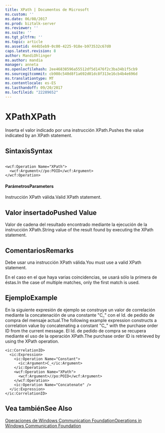 ```yaml
---
title: XPath | Documentos de Microsoft
ms.custom: ''
ms.date: 06/08/2017
ms.prod: biztalk-server
ms.reviewer: ''
ms.suite: ''
ms.tgt_pltfrm: ''
ms.topic: article
ms.assetid: 444b5eb9-0c00-4225-918e-b973532c67d0
caps.latest.revision: 8
author: MandiOhlinger
ms.author: mandia
manager: anneta
ms.openlocfilehash: 2ee46838596a55512df5d1476f2c3ba34b1f5cb9
ms.sourcegitcommit: cb908c540d8f1a692d01dc8f313e16cb4b4e696d
ms.translationtype: MT
ms.contentlocale: es-ES
ms.lasthandoff: 09/20/2017
ms.locfileid: "22289652"
---
```

# <a name="xpath"></a><span data-ttu-id="916d6-102">XPath</span><span class="sxs-lookup"><span data-stu-id="916d6-102">XPath</span></span>
<span data-ttu-id="916d6-103">Inserta el valor indicado por una instrucción XPath.</span><span class="sxs-lookup"><span data-stu-id="916d6-103">Pushes the value indicated by an XPath statement.</span></span>  
  
## <a name="syntax"></a><span data-ttu-id="916d6-104">Sintaxis</span><span class="sxs-lookup"><span data-stu-id="916d6-104">Syntax</span></span>  
  
```  
  
<wcf:Operation Name="XPath">  
  <wcf:Argument>//po:POID</wcf:Argument>  
</wcf:Operation>  
```  
  
#### <a name="parameters"></a><span data-ttu-id="916d6-105">Parámetros</span><span class="sxs-lookup"><span data-stu-id="916d6-105">Parameters</span></span>  
 <span data-ttu-id="916d6-106">Instrucción XPath válida.</span><span class="sxs-lookup"><span data-stu-id="916d6-106">Valid XPath statement.</span></span>  
  
## <a name="pushed-value"></a><span data-ttu-id="916d6-107">Valor insertado</span><span class="sxs-lookup"><span data-stu-id="916d6-107">Pushed Value</span></span>  
 <span data-ttu-id="916d6-108">Valor de cadena del resultado encontrado mediante la ejecución de la instrucción XPath.</span><span class="sxs-lookup"><span data-stu-id="916d6-108">String value of the result found by executing the XPath statement.</span></span>  
  
## <a name="remarks"></a><span data-ttu-id="916d6-109">Comentarios</span><span class="sxs-lookup"><span data-stu-id="916d6-109">Remarks</span></span>  
 <span data-ttu-id="916d6-110">Debe usar una instrucción XPath válida.</span><span class="sxs-lookup"><span data-stu-id="916d6-110">You must use a valid XPath statement.</span></span>  
  
 <span data-ttu-id="916d6-111">En el caso en el que haya varias coincidencias, se usará sólo la primera de éstas.</span><span class="sxs-lookup"><span data-stu-id="916d6-111">In the case of multiple matches, only the first match is used.</span></span>  
  
## <a name="example"></a><span data-ttu-id="916d6-112">Ejemplo</span><span class="sxs-lookup"><span data-stu-id="916d6-112">Example</span></span>  
 <span data-ttu-id="916d6-113">En la siguiente expresión de ejemplo se construye un valor de correlación mediante la concatenación de una constante "C_" con el Id. de pedido de compra del mensaje actual.</span><span class="sxs-lookup"><span data-stu-id="916d6-113">The following example expression constructs a correlation value by concatenating a constant "C_" with the purchase order ID from the current message.</span></span> <span data-ttu-id="916d6-114">El Id. de pedido de compra se recupera mediante el uso de la operación XPath.</span><span class="sxs-lookup"><span data-stu-id="916d6-114">The purchase order ID is retrieved by using the XPath operation.</span></span>  
  
```  
<ic:CorrelationID>  
  <ic:Expression>  
    <ic:Operation Name="Constant">  
      <ic:Argument>C_</ic:Argument>  
    </ic:Operation>  
    <wcf:Operation Name="XPath">  
      <wcf:Argument>//po:POID</wcf:Argument>  
    </wcf:Operation>  
    <ic:Operation Name="Concatenate" />  
  </ic:Expression>  
</ic:CorrelationID>  
```  
  
## <a name="see-also"></a><span data-ttu-id="916d6-115">Vea también</span><span class="sxs-lookup"><span data-stu-id="916d6-115">See Also</span></span>  
 [<span data-ttu-id="916d6-116">Operaciones de Windows Communication Foundation</span><span class="sxs-lookup"><span data-stu-id="916d6-116">Operations in Windows Communication Foundation</span></span>](../core/operations-in-windows-communication-foundation.md)
